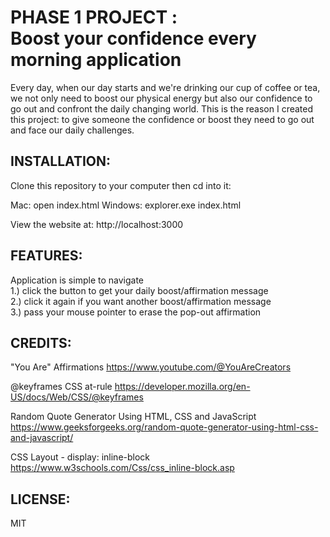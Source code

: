 # PHASE 1 PROJECT : <br>Boost your confidence every morning application

Every day, when our day starts and we're drinking our cup of coffee or tea, we not only need to boost our physical energy but also our confidence to go out and confront the daily changing world. This is the reason I created this project: to give someone the confidence or boost they need to go out and face our daily challenges.

## INSTALLATION:
Clone this repository to your computer then cd into it:

Mac: open index.html
Windows: explorer.exe index.html

View the website at: http://localhost:3000

## FEATURES:
Application is simple to navigate<br> 
1.) click the button to get your daily boost/affirmation message<br>
2.) click it again if you want another boost/affirmation message<br>
3.) pass your mouse pointer to erase the pop-out affirmation 

## CREDITS:

"You Are" Affirmations
https://www.youtube.com/@YouAreCreators

@keyframes CSS at-rule 
https://developer.mozilla.org/en-US/docs/Web/CSS/@keyframes

Random Quote Generator Using HTML, CSS and JavaScript
https://www.geeksforgeeks.org/random-quote-generator-using-html-css-and-javascript/

CSS Layout - display: inline-block
https://www.w3schools.com/Css/css_inline-block.asp

## LICENSE:
MIT 
